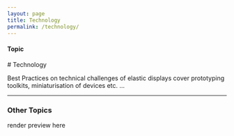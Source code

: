 ```yaml
---
layout: page
title: Technology
permalink: /technology/
---
```


<h4 class="strap">Topic</h4>
# Technology

Best Practices on technical challenges of elastic displays cover prototyping toolkits, miniaturisation of devices etc. ...

<hr class="panel-line">
<h3>Other Topics</h3>
<p>render preview here</p>
